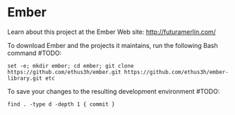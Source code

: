 # Ember

Learn about this project at the Ember Web site: http://futuramerlin.com/

To download Ember and the projects it maintains, run the following Bash command #TODO:

```
set -e; mkdir ember; cd ember; git clone https://github.com/ethus3h/ember.git https://github.com/ethus3h/ember-library.git etc
```

To save your changes to the resulting development environment #TODO:

```
find . -type d -depth 1 { commit }
```

